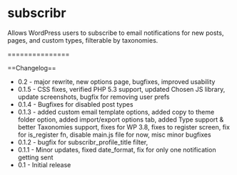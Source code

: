 subscribr
===============

Allows WordPress users to subscribe to email notifications for new posts, pages, and custom types, filterable by taxonomies.

===============

==Changelog==

* 0.2 - major rewrite, new options page, bugfixes, improved usability
* 0.1.5 - CSS fixes, verified PHP 5.3 support, updated Chosen JS library, update screenshots, bugfix for removing user prefs
* 0.1.4 - Bugfixes for disabled post types
* 0.1.3 - added custom email template options, added copy to theme folder option, added import/export options tab, added Type support & better Taxonomies support, fixes for WP 3.8, fixes to register screen, fix for is_register fn, disable main.js file for now, misc minor bugfixes
* 0.1.2 - bugfix for subscribr_profile_title filter,
* 0.1.1 - Minor updates, fixed date_format, fix for only one notification getting sent
* 0.1 - Initial release
